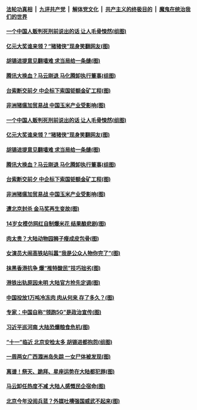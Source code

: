 ####  [法轮功真相](../../../../basic/blob/master/README.md?t=09201752) &nbsp;|&nbsp; [九评共产党](../../../../9ping.md/blob/master/README.md?t=09201752) &nbsp;|&nbsp; [解体党文化](../../../../jtdwh.md/blob/master/README.md?t=09201752)  &nbsp;|&nbsp; [共产主义的终极目的](../../../../gczydzjmd.md/blob/master/README.md?t=09201752) &nbsp;|&nbsp; [魔鬼在统治我们的世界](../../../../mgztzwmdsj.md/blob/master/README.md?t=09201752) 

#### [一个中国人贩判死刑前说出的话 让人毛骨悚然(组图)](../pages/p1/907666.md?t=09201752) 

#### [亿元大奖谁来领？“猪猪侠”现身笑翻网友(图)](../pages/p1/907952.md?t=09201752) 

#### [胡锡进提意见翻墙难 求当局给一条缝(图)](../pages/p1/907813.md?t=09201752) 

#### [腾讯大换血？马云刚退 马化腾卸执行董事(组图)](../pages/p1/907929.md?t=09201752) 

#### [台索断交前夕 中企标下索国钜额金矿工程(图)](../pages/p1/907930.md?t=09201752) 

#### [非洲猪瘟加贸易战 中国玉米产业受影响(图)](../pages/p1/907831.md?t=09201752) 

#### [一个中国人贩判死刑前说出的话 让人毛骨悚然(组图)](../pages/p1/907666.md?t=09201752) 

#### [亿元大奖谁来领？“猪猪侠”现身笑翻网友(图)](../pages/p1/907952.md?t=09201752) 

#### [胡锡进提意见翻墙难 求当局给一条缝(图)](../pages/p1/907813.md?t=09201752) 

#### [腾讯大换血？马云刚退 马化腾卸执行董事(组图)](../pages/p1/907929.md?t=09201752) 

#### [台索断交前夕 中企标下索国钜额金矿工程(图)](../pages/p1/907930.md?t=09201752) 

#### [非洲猪瘟加贸易战 中国玉米产业受影响(图)](../pages/p1/907831.md?t=09201752) 

#### [遭北京封杀 金马奖再生变故(图)](../pages/p1/907903.md?t=09201752) 

#### [14岁女模仿网红自制爆米花 结果酿悲剧(图)](../pages/p1/907893.md?t=09201752) 

#### [肉太贵？大陆动物园狮子瘦成皮包骨(图)](../pages/p1/907880.md?t=09201752) 

#### [女演员大闹高铁站叫嚣“我是公众人物你完了”(图)](../pages/p1/907869.md?t=09201752) 

#### [抹黑香港抗争 爆“推特酸民”技巧拙劣(图)](../pages/p1/907852.md?t=09201752) 

#### [港铁出轨原因未明 大陆官方抢先定调(图)](../pages/p1/907812.md?t=09201752) 

#### [中国投放1万吨冷冻肉 肉从何来 存了多久？(图)](../pages/p1/907755.md?t=09201752) 

#### [专家：中国自称“领跑5G”是政治宣传(图)](../pages/p1/907794.md?t=09201752) 

#### [习近平巡河南 大陆恐爆粮食危机(图)](../pages/p1/907776.md?t=09201752) 

#### [“十一”临近 北京安检太多 胡锡进都抱怨(组图)](../pages/p1/907782.md?t=09201752) 

#### [一周两女广西涠洲岛失踪 一女尸体被发现(图)](../pages/p1/907554.md?t=09201752) 

#### [离谱！祭天、跪拜、星座运势在大陆都犯罪(图)](../pages/p1/907742.md?t=09201752) 

#### [马云卸任热度不减 大陆人感慨民企宿命(图)](../pages/p1/907681.md?t=09201752) 

#### [北京今年没阅兵蓝？外媒吐槽强国威武不起来(图)](../pages/p1/907696.md?t=09201752) 

